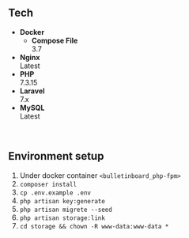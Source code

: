 ## Tech

* **Docker**  
  * **Compose File**  
    3.7
* **Nginx**  
  Latest
* **PHP**  
  7.3.15
* **Laravel**  
  7.x
* **MySQL**  
  Latest

<br>

## Environment setup

1. Under docker container `<bulletinboard_php-fpm>`
1. `composer install`
1. `cp .env.example .env`
1. `php artisan key:generate`
1. `php artisan migrete --seed`
1. `php artisan storage:link`
1. `cd storage && chown -R www-data:www-data *`